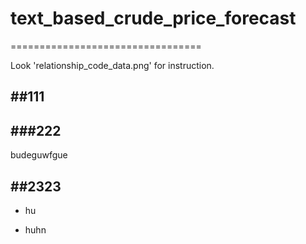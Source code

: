 # text_based_crude_price_forecast
=================================

Look 'relationship_code_data.png' for instruction.

##111
-----------
###222
-----------
budeguwfgue

##2323
---------
- hu

- huhn

